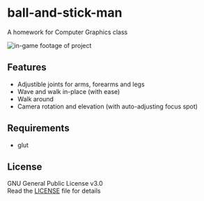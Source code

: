 # ball-and-stick-man

A homework for Computer Graphics class

![in-game footage of project](img/footage.gif)

## Features

-   Adjustible joints for arms, forearms and legs
-   Wave and walk in-place (with ease)
-   Walk around
-   Camera rotation and elevation (with auto-adjusting focus spot)

## Requirements

-   glut

<!-- ### Instructions for glut

-   Download `glut` and place its files into those paths:

    | File       | Location                                                                              |
    | ---------- | ------------------------------------------------------------------------------------- |
    | glut32.h   | C:\Program Files (x86)\Microsoft Visual Studio\2019\Community\VC\Auxiliary\VS\include |
    | glut32.lib | C:\Program Files (x86)\Microsoft Visual Studio\2019\Community\VC\Auxiliary\VS\lib\x86 |
    | glut32.dll | C:\Windows\SysWOW64                                                                   | -->

## License

GNU General Public License v3.0  
Read the [LICENSE](LICENSE) file for details
